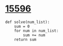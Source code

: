 # [15596](https://www.acmicpc.net/problem/15596)

```
def solve(num_list):
    sum = 0
    for num in num_list:
        sum += num
    return sum
```

